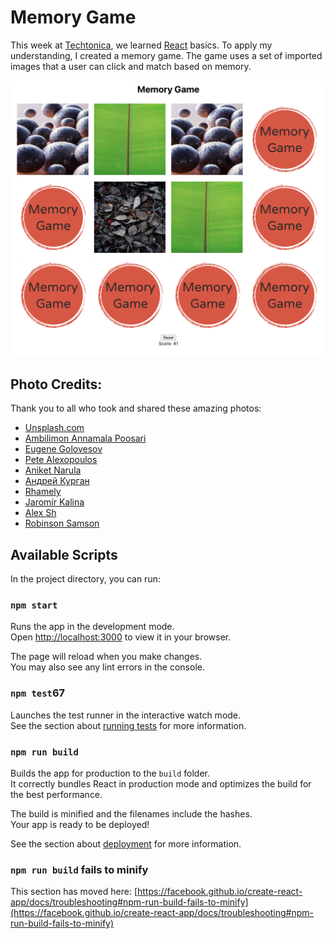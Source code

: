 # Memory Game

This week at [Techtonica](https://https://techtonica.org/), we learned [React](https://github.com/facebook/create-react-app) basics. To apply my understanding, I created a memory game. The game uses a set of imported images that a user can click and match based on memory.

![memory game screenshot](./public/screenshot1.png)

## Photo Credits:
Thank you to all who took and shared these amazing photos:
- [Unsplash.com](https://unsplash.com/)
- [Ambilimon Annamala Poosari](https://unsplash.com/@ambi_one)
- [Eugene Golovesov](https://unsplash.com/@eugene_golovesov)
- [Pete Alexopoulos](https://unsplash.com/@pete_a)
- [Aniket Narula](https://unsplash.com/@avisualls)
- [Андрей Курган](https://unsplash.com/@anamnesis33)
- [Rhamely](https://unsplash.com/@rhamely)
- [Jaromír Kalina](https://unsplash.com/@kalinajaromir)
- [Alex Sh](https://unsplash.com/@esalexsh)
- [Robinson Samson](https://unsplash.com/@robinsonsam)

## Available Scripts

In the project directory, you can run:

### `npm start`

Runs the app in the development mode.\
Open [http://localhost:3000](http://localhost:3000) to view it in your browser.

The page will reload when you make changes.\
You may also see any lint errors in the console.

### `npm test`67

Launches the test runner in the interactive watch mode.\
See the section about [running tests](https://facebook.github.io/create-react-app/docs/running-tests) for more information.

### `npm run build`

Builds the app for production to the `build` folder.\
It correctly bundles React in production mode and optimizes the build for the best performance.

The build is minified and the filenames include the hashes.\
Your app is ready to be deployed!

See the section about [deployment](https://facebook.github.io/create-react-app/docs/deployment) for more information.
### `npm run build` fails to minify

This section has moved here: [https://facebook.github.io/create-react-app/docs/troubleshooting#npm-run-build-fails-to-minify](https://facebook.github.io/create-react-app/docs/troubleshooting#npm-run-build-fails-to-minify)

